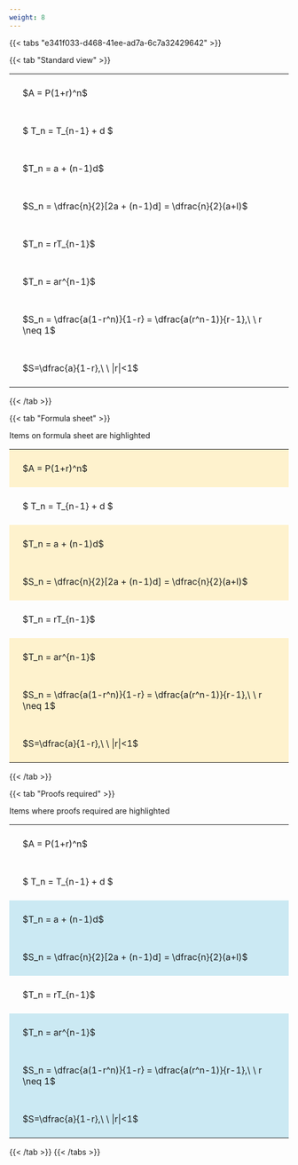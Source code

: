 ```yaml
---
weight: 8
---
```


{{< tabs "e341f033-d468-41ee-ad7a-6c7a32429642" >}}

{{< tab "Standard view" >}}

<style type="text/css">
#T_c0450 th.col_heading {
  text-align: left;
  font-size: 1em;
}
#T_c0450 td {
  text-align: left;
  font-size: 1em;
  padding: 1.5em;
}
</style>
<table id="T_c0450">
  <thead>
  </thead>
  <tbody>
    <tr>
      <td id="T_c0450_row0_col0" class="data row0 col0" >$A = P(1+r)^n$</td>
    </tr>
    <tr>
      <td id="T_c0450_row1_col0" class="data row1 col0" >$ T_n = T_{n-1} + d $</td>
    </tr>
    <tr>
      <td id="T_c0450_row2_col0" class="data row2 col0" >$T_n = a + (n-1)d$</td>
    </tr>
    <tr>
      <td id="T_c0450_row3_col0" class="data row3 col0" >$S_n = \dfrac{n}{2}[2a + (n-1)d] = \dfrac{n}{2}(a+l)$</td>
    </tr>
    <tr>
      <td id="T_c0450_row4_col0" class="data row4 col0" >$T_n = rT_{n-1}$</td>
    </tr>
    <tr>
      <td id="T_c0450_row5_col0" class="data row5 col0" >$T_n = ar^{n-1}$</td>
    </tr>
    <tr>
      <td id="T_c0450_row6_col0" class="data row6 col0" >$S_n = \dfrac{a(1-r^n)}{1-r} = \dfrac{a(r^n-1)}{r-1},\ \  r \neq 1$</td>
    </tr>
    <tr>
      <td id="T_c0450_row7_col0" class="data row7 col0" >$S=\dfrac{a}{1-r},\ \ |r|<1$</td>
    </tr>
  </tbody>
</table>
{{< /tab >}}

{{< tab "Formula sheet" >}}

Items on formula sheet are highlighted 
<br>
<style type="text/css">
#T_80afa th.col_heading {
  text-align: left;
  font-size: 1em;
}
#T_80afa td {
  text-align: left;
  font-size: 1em;
  padding: 1.5em;
}
#T_80afa_row0_col0, #T_80afa_row2_col0, #T_80afa_row3_col0, #T_80afa_row5_col0, #T_80afa_row6_col0, #T_80afa_row7_col0 {
  background-color: rgba(255,194,10, 0.2);
}
#T_80afa_row1_col0, #T_80afa_row4_col0 {
  background-color: rgba(0,0,0,0);
}
</style>
<table id="T_80afa">
  <thead>
  </thead>
  <tbody>
    <tr>
      <td id="T_80afa_row0_col0" class="data row0 col0" >$A = P(1+r)^n$</td>
    </tr>
    <tr>
      <td id="T_80afa_row1_col0" class="data row1 col0" >$ T_n = T_{n-1} + d $</td>
    </tr>
    <tr>
      <td id="T_80afa_row2_col0" class="data row2 col0" >$T_n = a + (n-1)d$</td>
    </tr>
    <tr>
      <td id="T_80afa_row3_col0" class="data row3 col0" >$S_n = \dfrac{n}{2}[2a + (n-1)d] = \dfrac{n}{2}(a+l)$</td>
    </tr>
    <tr>
      <td id="T_80afa_row4_col0" class="data row4 col0" >$T_n = rT_{n-1}$</td>
    </tr>
    <tr>
      <td id="T_80afa_row5_col0" class="data row5 col0" >$T_n = ar^{n-1}$</td>
    </tr>
    <tr>
      <td id="T_80afa_row6_col0" class="data row6 col0" >$S_n = \dfrac{a(1-r^n)}{1-r} = \dfrac{a(r^n-1)}{r-1},\ \  r \neq 1$</td>
    </tr>
    <tr>
      <td id="T_80afa_row7_col0" class="data row7 col0" >$S=\dfrac{a}{1-r},\ \ |r|<1$</td>
    </tr>
  </tbody>
</table>
{{< /tab >}}

{{< tab "Proofs required" >}}

Items where proofs required are highlighted 
<br>
<style type="text/css">
#T_8517b th.col_heading {
  text-align: left;
  font-size: 1em;
}
#T_8517b td {
  text-align: left;
  font-size: 1em;
  padding: 1.5em;
}
#T_8517b_row0_col0, #T_8517b_row1_col0, #T_8517b_row4_col0 {
  background-color: rgba(0,0,0,0);
}
#T_8517b_row2_col0, #T_8517b_row3_col0, #T_8517b_row5_col0, #T_8517b_row6_col0, #T_8517b_row7_col0 {
  background-color: rgba(0,150,200, 0.2);
}
</style>
<table id="T_8517b">
  <thead>
  </thead>
  <tbody>
    <tr>
      <td id="T_8517b_row0_col0" class="data row0 col0" >$A = P(1+r)^n$</td>
    </tr>
    <tr>
      <td id="T_8517b_row1_col0" class="data row1 col0" >$ T_n = T_{n-1} + d $</td>
    </tr>
    <tr>
      <td id="T_8517b_row2_col0" class="data row2 col0" >$T_n = a + (n-1)d$</td>
    </tr>
    <tr>
      <td id="T_8517b_row3_col0" class="data row3 col0" >$S_n = \dfrac{n}{2}[2a + (n-1)d] = \dfrac{n}{2}(a+l)$</td>
    </tr>
    <tr>
      <td id="T_8517b_row4_col0" class="data row4 col0" >$T_n = rT_{n-1}$</td>
    </tr>
    <tr>
      <td id="T_8517b_row5_col0" class="data row5 col0" >$T_n = ar^{n-1}$</td>
    </tr>
    <tr>
      <td id="T_8517b_row6_col0" class="data row6 col0" >$S_n = \dfrac{a(1-r^n)}{1-r} = \dfrac{a(r^n-1)}{r-1},\ \  r \neq 1$</td>
    </tr>
    <tr>
      <td id="T_8517b_row7_col0" class="data row7 col0" >$S=\dfrac{a}{1-r},\ \ |r|<1$</td>
    </tr>
  </tbody>
</table>
{{< /tab >}}
{{< /tabs >}}